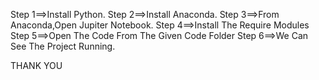 Step 1==>Install Python.
Step 2==>Install Anaconda.
Step 3==>From Anaconda,Open Jupiter Notebook.
Step 4==>Install The Require Modules
Step 5==>Open The Code From The Given Code Folder
Step 6==>We Can See The Project Running.


THANK YOU
